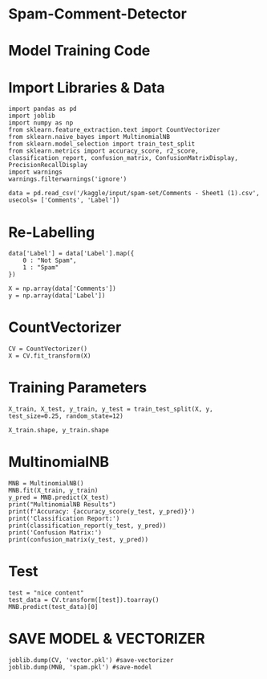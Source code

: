 # Spam-Comment-Detector
# Model Training Code

# Import Libraries & Data 
```
import pandas as pd
import joblib
import numpy as np
from sklearn.feature_extraction.text import CountVectorizer
from sklearn.naive_bayes import MultinomialNB
from sklearn.model_selection import train_test_split
from sklearn.metrics import accuracy_score, r2_score, classification_report, confusion_matrix, ConfusionMatrixDisplay, PrecisionRecallDisplay
import warnings
warnings.filterwarnings('ignore')

data = pd.read_csv('/kaggle/input/spam-set/Comments - Sheet1 (1).csv', usecols= ['Comments', 'Label'])
```

# Re-Labelling
```
data['Label'] = data['Label'].map({
    0 : "Not Spam",
    1 : "Spam"
})
```

```
X = np.array(data['Comments'])
y = np.array(data['Label'])
```

# CountVectorizer
```
CV = CountVectorizer()
X = CV.fit_transform(X)
```

# Training Parameters
```
X_train, X_test, y_train, y_test = train_test_split(X, y, test_size=0.25, random_state=12)

X_train.shape, y_train.shape
```

# MultinomialNB
```
MNB = MultinomialNB()
MNB.fit(X_train, y_train)
y_pred = MNB.predict(X_test)
print("MultinomialNB Results")
print(f'Accuracy: {accuracy_score(y_test, y_pred)}')
print('Classification Report:')
print(classification_report(y_test, y_pred))
print('Confusion Matrix:')
print(confusion_matrix(y_test, y_pred))
```

# Test
```
test = "nice content"
test_data = CV.transform([test]).toarray()
MNB.predict(test_data)[0]
```

# SAVE MODEL & VECTORIZER
```
joblib.dump(CV, 'vector.pkl') #save-vectorizer
joblib.dump(MNB, 'spam.pkl') #save-model
```
